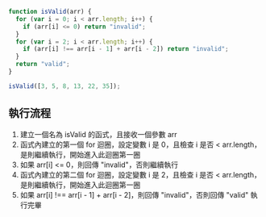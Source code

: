 <!-- 在學程式的時候有一個能力很重要，你必須靜下心來一行一行看這個程式到底在幹嘛，並且在腦中模擬出這個程式執行的樣子，意思就是你要假裝自己就是 JS 引擎。

這是一個非常實用的技能，我來舉個例子。

for(var i=59; i<=61; i++) {
  if(i === 60) {
    console.log('剛好及格')
  } else if (i < 60) {
    console.log('不及格')
  } else {
    console.log('及格')
  }
}
執行第 1 行，設定變數 i 是 59，檢查 i 是否 <= 61，是，繼續執行，開始進入第一圈迴圈
執行第 2 行，判斷 i 是否等於 60，不是，繼續往下
執行第 4 行，判斷 i 是否小於 60，是
執行第 5 行，log 不及格
第一圈迴圈結束，跑回第一行，i++，i 變成 60，檢查是否 <= 61，是，繼續執行
執行第 2 行，判斷 i 是否等於 60，是
執行第 3 行，log 剛好及格
第二圈迴圈結束，跑回第一行，i++，i 變成 61，檢查是否 <= 61，是，繼續執行
執行第 2 行，判斷 i 是否等於 60，不是，繼續往下
執行第 4 行，判斷 i 是否小於 60，不是，繼續往下
執行第 6 行並進入到第 7 行，log 及格
第三圈迴圈結束，跑回第一行，i++，i 變成 62，檢查是否 <= 61，否
執行完畢
寫起來非常冗長，但每寫一步都會讓你對這個程式怎麼運作的變得更清晰，對程式思維非常有幫助。而且一但你習慣了這樣的方式，很快地對於一些簡單的情形你就不需要寫下來了，你可以直接用大腦模擬出程式執行的樣子。

現在，請假裝自己是電腦，像是上面示範的那樣，一步步寫下底下這個程式的執行流程，並且試著猜猜看它在做什麼： -->

```js
function isValid(arr) {
  for (var i = 0; i < arr.length; i++) {
    if (arr[i] <= 0) return "invalid";
  }
  for (var i = 2; i < arr.length; i++) {
    if (arr[i] !== arr[i - 1] + arr[i - 2]) return "invalid";
  }
  return "valid";
}

isValid([3, 5, 8, 13, 22, 35]);
```

## 執行流程

1. 建立一個名為 isValid 的函式，且接收一個參數 arr
2. 函式內建立的第一個 for 迴圈，設定變數 i 是 0，且檢查 i 是否 < arr.length，是則繼續執行，開始進入此迴圈第一圈
3. 如果 arr[i] <= 0，則回傳 "invalid"，否則繼續執行
4. 函式內建立的第二個 for 迴圈，設定變數 i 是 2，且檢查 i 是否 < arr.length，是則繼續執行，開始進入此迴圈第一圈
5. 如果 arr[i] !== arr[i - 1] + arr[i - 2]，則回傳 "invalid"，否則回傳 "valid"
   執行完畢
